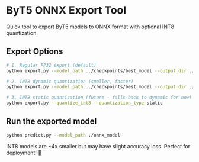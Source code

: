 # ByT5 ONNX Export Tool

Quick tool to export ByT5 models to ONNX format with optional INT8 quantization.

## Export Options

```bash
# 1. Regular FP32 export (default)
python export.py --model_path ../checkpoints/best_model --output_dir ./onnx_model

# 2. INT8 dynamic quantization (smaller, faster)  
python export.py --model_path ../checkpoints/best_model --output_dir ./onnx_model --quantize_int8

# 3. INT8 static quantization (future - falls back to dynamic for now)
python export.py --quantize_int8 --quantization_type static
```

## Run the exported model
```bash
python predict.py --model_path ./onnx_model
```

INT8 models are ~4x smaller but may have slight accuracy loss. Perfect for deployment! 🚀
